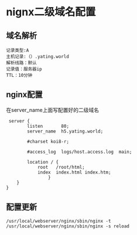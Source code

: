 # nignx二级域名配置

## 域名解析
```yarn
记录类型:A
主机记录:（）.yating.world
解析线路：默认
记录值：服务器ip
TTL：10分钟

```

## nginx配置
在server_name上面写配置好的二级域名
```yarn
 server {
        listen       80;
        server_name  h5.yating.world;

        #charset koi8-r;

        #access_log  logs/host.access.log  main;

        location / {
            root   /root/html;
            index  index.html index.htm;
        		}
	}
}
```

## 配置更新
```yarn
/usr/local/webserver/nginx/sbin/nginx -t
/usr/local/webserver/nginx/sbin/nginx -s reload
```